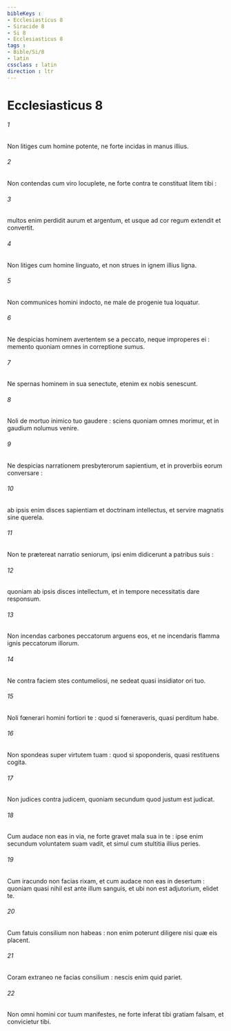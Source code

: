 ```yaml
---
bibleKeys : 
- Ecclesiasticus 8
- Siracide 8
- Si 8
- Ecclesiasticus 8
tags : 
- Bible/Si/8
- latin
cssclass : latin
direction : ltr
---
```


# Ecclesiasticus 8

###### 1
Non litiges cum homine potente, ne forte incidas in manus illius.
###### 2
Non contendas cum viro locuplete, ne forte contra te constituat litem tibi :
###### 3
multos enim perdidit aurum et argentum, et usque ad cor regum extendit et convertit.
###### 4
Non litiges cum homine linguato, et non strues in ignem illius ligna.
###### 5
Non communices homini indocto, ne male de progenie tua loquatur.
###### 6
Ne despicias hominem avertentem se a peccato, neque improperes ei : memento quoniam omnes in correptione sumus.
###### 7
Ne spernas hominem in sua senectute, etenim ex nobis senescunt.
###### 8
Noli de mortuo inimico tuo gaudere : sciens quoniam omnes morimur, et in gaudium nolumus venire.
###### 9
Ne despicias narrationem presbyterorum sapientium, et in proverbiis eorum conversare :
###### 10
ab ipsis enim disces sapientiam et doctrinam intellectus, et servire magnatis sine querela.
###### 11
Non te prætereat narratio seniorum, ipsi enim didicerunt a patribus suis :
###### 12
quoniam ab ipsis disces intellectum, et in tempore necessitatis dare responsum.
###### 13
Non incendas carbones peccatorum arguens eos, et ne incendaris flamma ignis peccatorum illorum.
###### 14
Ne contra faciem stes contumeliosi, ne sedeat quasi insidiator ori tuo.
###### 15
Noli fœnerari homini fortiori te : quod si fœneraveris, quasi perditum habe.
###### 16
Non spondeas super virtutem tuam : quod si spoponderis, quasi restituens cogita.
###### 17
Non judices contra judicem, quoniam secundum quod justum est judicat.
###### 18
Cum audace non eas in via, ne forte gravet mala sua in te : ipse enim secundum voluntatem suam vadit, et simul cum stultitia illius peries.
###### 19
Cum iracundo non facias rixam, et cum audace non eas in desertum : quoniam quasi nihil est ante illum sanguis, et ubi non est adjutorium, elidet te.
###### 20
Cum fatuis consilium non habeas : non enim poterunt diligere nisi quæ eis placent.
###### 21
Coram extraneo ne facias consilium : nescis enim quid pariet.
###### 22
Non omni homini cor tuum manifestes, ne forte inferat tibi gratiam falsam, et convicietur tibi.

